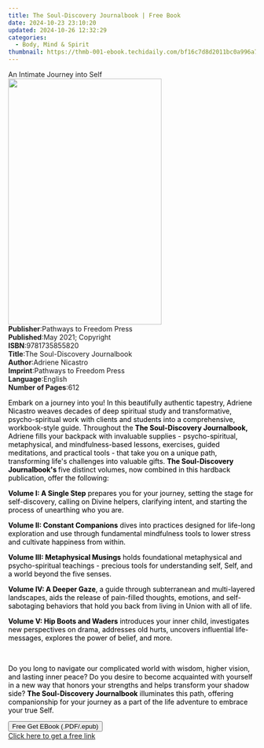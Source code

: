 ```yaml
---
title: The Soul-Discovery Journalbook | Free Book
date: 2024-10-23 23:10:20
updated: 2024-10-26 12:32:29
categories:
  - Body, Mind & Spirit
thumbnail: https://thmb-001-ebook.techidaily.com/bf16c7d8d2011bc0a996a7d6c8cb5d620e955c4d76c77dbf2e01494334b55a2b.jpg
---
```

<main id="book-container">
  <div class="flex flex-col">
    <div class="book-brief flex-1 py-6 px-4 sm:p-6 md:py-10 md:px-8">
      <!-- brief-->
      <div class="book-brief-main">An Intimate Journey into Self</div>
    </div>
    <div
      class="book-meta-info flex-1 grid gap-4 col-start-1 col-end-3 row-start-1 sm:mb-6 sm:grid-cols-4 lg:gap-6 lg:col-start-2 lg:row-end-6 lg:row-span-6 lg:mb-0"
    >
      <div
        class="book-meta-info-left place-content-center mt-4 p-4 text-sm leading-6 col-start-2 col-span-2 dark:text-slate-400"
      >
        <img
          class="w-full h-500 object-cover rounded-lg sm:h-255 sm:col-span-2 lg:col-span-full"
          src="https://img-001-ebook.techidaily.com/69e34d964f92213d31f63d8ec5286250994dbe35678f80a77ef04f9ddaddf40f.jpg"
          alt=""
          width="312"
          height="500"
        />
      </div>
      <div
        class="book-meta-info-right mt-2 col-start-1 row-start-2 col-span-3 self-center"
      >
        <!-- meta data  -->
        <div class="flex flex-col px-4 md:px-8">
          <div class="flex-1">
            <strong>Publisher</strong>:<span class="px-2"
              >Pathways to Freedom Press</span
            >
          </div>
          <div class="flex-1">
            <strong>Published</strong>:<span class="px-2"
              >May 2021; Copyright</span
            >
          </div>
          <div class="flex-1">
            <strong>ISBN</strong>:<span class="px-2">9781735855820</span>
          </div>
          <div class="flex-1">
            <strong>Title</strong>:<span class="px-2"
              >The Soul-Discovery Journalbook</span
            >
          </div>
          <div class="flex-1">
            <strong>Author</strong>:<span class="px-2">Adriene Nicastro</span>
          </div>
          <div class="flex-1">
            <strong>Imprint</strong>:<span class="px-2"
              >Pathways to Freedom Press</span
            >
          </div>
          <div class="flex-1">
            <strong>Language</strong>:<span class="px-2">English</span>
          </div>
          <div class="flex-1">
            <strong>Number of Pages</strong>:<span class="px-2">612</span>
          </div>
        </div>
      </div>
    </div>
    <div class="book-description flex-1 py-6 px-4 sm:p-6 md:py-10 md:px-8">
      <div class="book-description-main">
        <div accordion-content="" id="description">
          <p>
            <span style="color: rgb(0, 0, 0)"
              >Embark on a journey into you! In this beautifully authentic
              tapestry, Adriene Nicastro weaves decades of deep spiritual study
              and transformative, psycho-spiritual work with clients and
              students into a comprehensive, workbook-style guide. Throughout
              the </span
            ><strong style="color: rgb(0, 0, 0)"
              >The Soul-Discovery Journalbook,</strong
            ><span style="color: rgb(0, 0, 0)">
              Adriene fills your backpack with invaluable supplies -
              psycho-spiritual, metaphysical, and mindfulness-based lessons,
              exercises, guided meditations, and practical tools - that take you
              on a unique path, transforming life's challenges into valuable
              gifts. </span
            ><strong style="color: rgb(0, 0, 0)"
              >The Soul-Discovery Journalbook's </strong
            ><span style="color: rgb(0, 0, 0)"
              >five distinct volumes, now combined in this hardback publication,
              offer the following:</span
            >
          </p>
          <p>
            <strong style="color: rgb(0, 0, 0)">Volume I: A Single Step</strong
            ><span style="color: rgb(0, 0, 0)">
              prepares you for your journey, setting the stage for
              self-discovery, calling on Divine helpers, clarifying intent, and
              starting the process of unearthing who you are.</span
            >
          </p>
          <p>
            <strong style="color: rgb(0, 0, 0)"
              >Volume II: Constant Companions</strong
            ><span style="color: rgb(0, 0, 0)">
              dives into practices designed for life-long exploration and use
              through fundamental mindfulness tools to lower stress and
              cultivate happiness from within.</span
            >
          </p>
          <p>
            <strong style="color: rgb(0, 0, 0)"
              >Volume III: Metaphysical Musings</strong
            ><span style="color: rgb(0, 0, 0)">
              holds foundational metaphysical and psycho-spiritual teachings -
              precious tools for understanding self, Self, and a world beyond
              the five senses.</span
            >
          </p>
          <p>
            <strong style="color: rgb(0, 0, 0)">Volume IV: A Deeper Gaze</strong
            ><span style="color: rgb(0, 0, 0)"
              >, a guide through subterranean and multi-layered landscapes, aids
              the release of pain-filled thoughts, emotions, and self-sabotaging
              behaviors that hold you back from living in Union with all of
              life.
            </span>
          </p>
          <p>
            <strong style="color: rgb(0, 0, 0)"
              >Volume V: Hip Boots and Waders</strong
            ><span style="color: rgb(0, 0, 0)">
              introduces your inner child, investigates new perspectives on
              drama, addresses old hurts, uncovers influential life-messages,
              explores the power of belief, and more.</span
            >
          </p>
          <p><br /></p>
          <p>
            <span style="color: rgb(0, 0, 0)"
              >Do you long to navigate our complicated world with wisdom, higher
              vision, and lasting inner peace? Do you desire to become
              acquainted with yourself in a new way that honors your strengths
              and helps transform your shadow side? </span
            ><strong style="color: rgb(0, 0, 0)"
              >The Soul-Discovery Journalbook</strong
            ><span style="color: rgb(0, 0, 0)">
              illuminates this path, offering companionship for your journey as
              a part of the life adventure to embrace your true
              Self.&nbsp;</span
            >
          </p>
        </div>
        <div class="accordion-fader"></div>
      </div>
    </div>
    <div class="book-excerpts flex-1 py-6 px-4 sm:p-6 md:py-10 md:px-8"></div>
    <div
      class="book-about-author flex-1 py-6 px-4 sm:p-6 md:py-10 md:px-8"
    ></div>
    <div class="book-free-get flex-1 py-6 px-4 sm:p-6 md:py-10 md:px-8">
      <button
        id="btn-free-get"
        class="bg-blue-500 hover:bg-blue-700 text-white font-bold py-2 px-4 rounded"
      >
        Free Get EBook (.PDF/.epub)
      </button>
      <div id="countdown-display" class="px-2 text-lg mt-2"></div>
      <a
        id="free-link"
        class="hidden bg-blue-500 hover:bg-blue-700 text-white font-bold py-2 px-4 rounded"
        href="https://www.ebooks.com/en-us/book/210272762/the-soul-discovery-journalbook/adriene-nicastro/"
        target="_blank"
        >Click here to get a free link</a
      >
    </div>
    <script>
      let countdownTime = 0;
      let countdownInterval = null;
      document
        .getElementById('btn-free-get')
        .addEventListener('click', startCountdown);
      function startCountdown() {
        countdownTime = new Date().getTime() + 60000 * 3;
        countdownInterval = setInterval(updateCountdown, 1000);
        document.getElementById('btn-free-get').disabled = true;
        document
          .getElementById('btn-free-get')
          .classList.add('bg-gray-500', 'cursor-not-allowed');
      }
      function updateCountdown() {
        let currentTime = new Date().getTime();
        let timeLeft = countdownTime - currentTime;
        let secondsLeft = Math.floor(timeLeft / 1000);
        document.getElementById('countdown-display').innerHTML =
          `Remaining time: ${secondsLeft} seconds.`;
        if (secondsLeft <= 0) {
          clearInterval(countdownInterval);
          document.getElementById('btn-free-get').classList.add('hidden');
          document.getElementById('free-link').classList.remove('hidden');
          document.getElementById('countdown-display').innerHTML = '';
        }
      }
    </script>
  </div>
</main>
